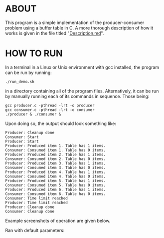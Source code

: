 # ABOUT
This program is a simple implementation of the producer-consumer problem using a buffer table in C. A more thorough description of how it works is given in the file titled "[Description.md](https://github.com/clickyquack/os-assignment/blob/main/Description.md)".

# HOW TO RUN
In a terminal in a Linux or Unix environment with gcc installed, the program can be run by running:
```
./run_demo.sh
```
in a directory containing all of the program files. Alternatively, it can be run by manually running each of its commands in sequence. Those being:
```
gcc producer.c -pthread -lrt -o producer
gcc consumer.c -pthread -lrt -o consumer
./producer & ./consumer &
```
Upon doing so, the output should look something like:
```
Producer: Cleanup done
Consumer: Start
Producer: Start
Producer: Produced item 1. Table has 1 items.
Consumer: Consumed item 1. Table has 0 items.
Producer: Produced item 2. Table has 1 items.
Consumer: Consumed item 2. Table has 0 items.
Producer: Produced item 3. Table has 1 items.
Consumer: Consumed item 3. Table has 0 items.
Producer: Produced item 4. Table has 1 items.
Consumer: Consumed item 4. Table has 0 items.
Producer: Produced item 5. Table has 1 items.
Consumer: Consumed item 5. Table has 0 items.
Producer: Produced item 6. Table has 1 items.
Consumer: Consumed item 6. Table has 0 items.
Consumer: Time limit reached
Producer: Time limit reached
Producer: Cleanup done
Consumer: Cleanup done
```

Example screenshots of operation are given below.

Ran with default parameters: 
